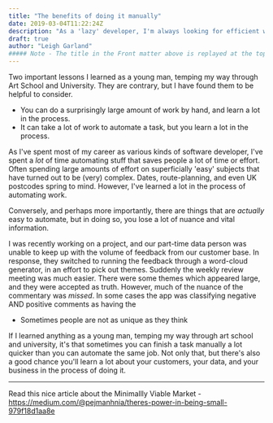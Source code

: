 ```yaml
---
title: "The benefits of doing it manually"
date: 2019-03-04T11:22:24Z
description: "As a 'lazy' developer, I'm always looking for efficient ways to automate stuff. As a product owner, there's great value in doing stuff by hand."
draft: true
author: "Leigh Garland"
##### Note - The title in the Front matter above is replayed at the top of the rendered article
---
```


Two important lessons I learned as a young man, temping my way through Art School and University. They are contrary, but I have found them to be helpful to consider.

* You can do a surprisingly large amount of work by hand, and learn a lot in the process.
* It can take a lot of work to automate a task, but you learn a lot in the process.

As I've spent most of my career as various kinds of software developer, I've spent a _lot_ of time automating stuff that saves people a lot of time or effort. Often spending large amounts of effort on superficially 'easy' subjects that have turned out to be (very) complex. Dates, route-planning, and even UK postcodes spring to mind. However, I've learned a lot in the process of automating work.

Conversely, and perhaps more importantly, there are things that are _actually_ easy to automate, but in doing so, you lose a lot of nuance and vital information.

I was recently working on a project, and our part-time data person was unable to keep up with the volume of feedback from our customer base. In response, they switched to running the feedback through a word-cloud generator, in an effort to pick out themes. Suddenly the weekly review meeting was much easier. There were some themes which appeared large, and they were accepted as truth. However, much of the nuance of the commentary was _missed_. In some cases the app was classifying negative AND positive comments as having the 


* Sometimes people are not as unique as they think

If I learned anything as a young man, temping my way through art school and university, it's that sometimes you can finish a task manually a lot quicker than you can automate the same job. Not only that, but there's also a good chance you'll learn a lot about your customers, your data, and your business in the process of doing it.

----

Read this nice article about the Minimallly Viable Market - https://medium.com/@pejmanhnia/theres-power-in-being-small-979f18d1aa8e